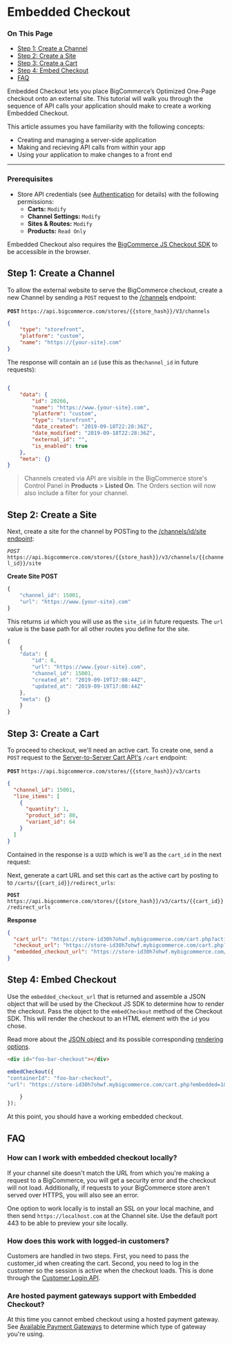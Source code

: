 # Embedded Checkout

<div class="otp" id="no-index">

### On This Page

- [Step 1: Create a Channel](#step-1-create-a-channel)
- [Step 2: Create a Site](#2-create-a-site)
- [Step 3: Create a Cart](#step-3-create-a-cart)
- [Step 4: Embed Checkout](#step-4-embed-checkout)
- [FAQ](#embedded-checkout-faq)

</div>

Embedded Checkout lets you place BigCommerce’s Optimized One-Page checkout onto an external site. This tutorial will walk you through the sequence of API calls your application should make to create a working Embedded Checkout. 

This article assumes you have familiarity with the following concepts:

* Creating and managing a server-side application
* Making and recieving API calls from within your app
* Using your application to make changes to a front end

---

### Prerequisites

* Store API credentials (see [Authentication](https://developer.bigcommerce.com/api-docs/getting-started/authentication#authentication_getting-api-credentials) for details) with the following permissions:
	- **Carts:** `Modify`
	- **Channel Settings:** `Modify`
	- **Sites & Routes:** `Modify`
	- **Products:** `Read Only`

Embedded Checkout also requires the [BigCommerce JS Checkout SDK](https://github.com/bigcommerce/checkout-sdk-js) to be accessible in the browser.

<a id="step-1-create-a-channel"></a>

## Step 1: Create a Channel

To allow the external website to serve the BigCommerce checkout, create a new Channel by sending a `POST` request to the [/channels](https://developer.bigcommerce.com/api-reference/cart-checkout/channels-listings-api/channels/createchannel) endpoint:

**`POST`** `https://api.bigcommerce.com/stores/{{store_hash}}/V3/channels`

```json
{
    "type": "storefront",
    "platform": "custom",
    "name": "https://{your-site}.com"
}
```

The response will contain an `id` (use this as the`channel_id` in future requests):
	
```json

{
    "data": {
        "id": 20266,
        "name": "https://www.{your-site}.com",
        "platform": "custom",
        "type": "storefront",
        "date_created": "2019-09-18T22:28:36Z",
        "date_modified": "2019-09-18T22:28:36Z",
        "external_id": "",
        "is_enabled": true
    },
    "meta": {}
}
```
<div class="HubBlock--callout">
<div class="CalloutBlock--info">
<div class="HubBlock-content">
    
<!-- theme:  -->
> Channels created via API are visible in the BigCommerce store's Control Panel in **Products** > **Listed On**. The Orders section will now also include a filter for your channel.

</div>
</div>
</div>

<a id="2-create-a-site"></a>

## Step 2: Create a Site

Next, create a site for the channel by POSTing to the [/channels/id/site endpoint](https://developer.bigcommerce.com/api-reference/cart-checkout/sites-routes-api/sites/post-channel-site):

*`POST`* `https://api.bigcommerce.com/stores/{{store_hash}}/v3/channels/{{channel_id}}/site`

<!--
title: "POST to Channels"
subtitle: ""
lineNumbers: true
-->

**Create Site POST**

```js
{
    "channel_id": 15001,
    "url": "https://www.{your-site}.com"
}
```

This returns `id` which you will use as the `site_id` in future requests. The `url` value is the base path for all other routes you define for the site.

```js
{
    {
    "data": {
        "id": 6,
        "url": "https://www.{your-site}.com",
        "channel_id": 15001,
        "created_at": "2019-09-19T17:08:44Z",
        "updated_at": "2019-09-19T17:08:44Z"
    },
    "meta": {}
    }
}
```


<a id="step-3-create-a-cart"></a>

## Step 3: Create a Cart

To proceed to checkout, we'll need an active cart. To create one, send a `POST` request to the [Server-to-Server Cart API's](https://developer.bigcommerce.com/api-reference/cart-checkout/server-server-cart-api)  `/cart` endpoint: 

**`POST`**  `https://api.bigcommerce.com/stores/{{store_hash}}/v3/carts`

```json
{
  "channel_id": 15001,
  "line_items": [
    {
      "quantity": 1,
      "product_id": 80,
      "variant_id": 64
    }
  ]
}
```

Contained in the response is a `UUID` which is we'll as the `cart_id` in the next request: 
	
Next, generate a cart URL and set this cart as the active cart by posting to  to `/carts/{{cart_id}}/redirect_urls`:

**`POST`** `https://api.bigcommerce.com/stores/{{store_hash}}/v3/carts/{{cart_id}}/redirect_urls`
	
**Response**

```json
{
  "cart_url": "https://store-id30h7ohwf.mybigcommerce.com/cart.php?action=load&id=bc218c65-7a32-4ab7-8082-68730c074d02&token=aa958e2b7922035bf3339215d95d145ebd9193deb36ae847caa780aa2e003e4b",
  "checkout_url": "https://store-id30h7ohwf.mybigcommerce.com/cart.php?action=loadInCheckout&id=bc218c65-7a32-4ab7-8082-68730c074d02&token=aa958e2b7922035bf3339215d95d145ebd9193deb36ae847caa780aa2e003e4b",
  "embedded_checkout_url": "https://store-id30h7ohwf.mybigcommerce.com/cart.php?embedded=1&action=loadInCheckout&id=bc218c65-7a32-4ab7-8082-68730c074d02&token=aa958e2b7922035bf3339215d95d145ebd9193deb36ae847caa780aa2e003e4b"
}
```
<a id="step-4-embed-checkout"></a>

## Step 4: Embed Checkout

Use the `embedded_checkout_url` that is returned and assemble a JSON object that will be used by the Checkout JS SDK to determine how to render the checkout. Pass the object to the `embedCheckout` method of the Checkout SDK. This will render the checkout to an HTML element with the `id` you chose.

Read more about the [JSON object](https://github.com/bigcommerce/checkout-sdk-js/blob/master/docs/README.md#embedcheckout) and its possible corresponding [rendering options](https://github.com/bigcommerce/checkout-sdk-js/blob/master/docs/interfaces/embeddedcheckoutoptions.md).


```html
<div id="foo-bar-checkout"></div>
```

```js
embedCheckout({
"containerId": "foo-bar-checkout",
"url": "https://store-id30h7ohwf.mybigcommerce.com/cart.php?embedded=1&action=loadInCheckout&id=bc218c65-7a32-4ab7-8082-68730c074d02&token=aa958e2b7922035bf3339215d95d145ebd9193deb36ae847caa780aa2e003e4b",

    }
});

```

At this point, you should have a working embedded checkout. 

<a id="embedded-checkout-faq"></a>

## FAQ

### How can I work with embedded checkout locally?

If your channel site doesn't match the URL from which you're making a request to a BigCommerce, you will get a security error and the checkout will not load. Additionally, if requests to your BigCommerce store aren't served over HTTPS, you will also see an error.

One option to work locally is to install an SSL on your local machine, and then send `https://localhost.com` at the Channel site. Use the default port 443 to be able to preview your site locally.

### How does this work with logged-in customers?

Customers are handled in two steps. First, you need to pass the customer_id when creating the cart. Second, you need to log in the customer so the session is active when the checkout loads. This is done through the [Customer Login API](https://developer.bigcommerce.com/api-docs/customers/customer-login-api).

### Are hosted payment gateways support with Embedded Checkout?
At this time you cannot embed checkout using a hosted payment gateway. See [Available Payment Gateways](https://support.bigcommerce.com/s/article/Available-Payment-Gateways#all-available) to determine which type of gateway you're using.